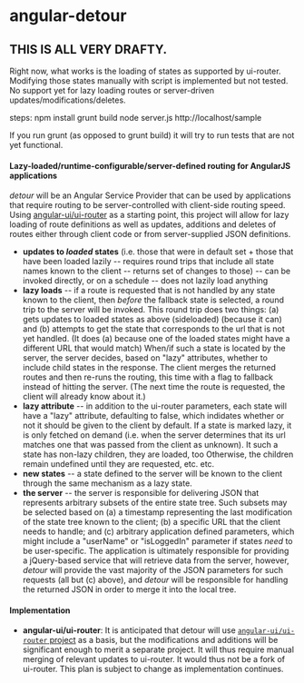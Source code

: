 # angular-detour

## THIS IS ALL VERY DRAFTY.

Right now, what works is the loading of states as supported by ui-router.  Modifying those states manually with script is implemented but not tested.  No support yet for lazy loading routes or server-driven updates/modifications/deletes.

steps:
npm install
grunt build
node server.js
http://localhost/sample

If you run grunt (as opposed to grunt build) it will try to run tests that are not yet functional.

#### Lazy-loaded/runtime-configurable/server-defined routing for AngularJS applications
*detour* will be an Angular Service Provider that can be used by applications that require routing to be server-controlled with client-side routing speed.  Using [angular-ui/ui-router](http://github.com/angular-ui/ui-router) as a starting point, this project will allow for lazy loading of route definitions as well as updates, additions and deletes of routes either through client code or from server-supplied JSON definitions.

* **updates to *loaded* states** (i.e. those that were in default set + those that have been loaded lazily -- requires round trips that include all state names known to the client -- returns set of changes to those) -- can be invoked directly, or on a schedule -- does not lazily load anything
* **lazy loads** -- if a route is requested that is not handled by any state known to the client, then *before* the fallback state is selected, a round trip to the server will be invoked.  This round trip does two things: (a) gets updates to loaded states as above (sideloaded) (because it can) and (b) attempts to get the state that corresponds to the url that is not yet handled.  (It does (a) because one of the loaded states might have a different URL that would match)  When/if such a state is located by the server, the server decides, based on "lazy" attributes, whether to include child states in the response.  The client merges the returned routes and then re-runs the routing, this time with a flag to fallback instead of hitting the server.  (The next time the route is requested, the client will already know about it.)
* **lazy attribute** -- in addition to the ui-router parameters, each state will have a "lazy" attribute, defaulting to false, which indidates whether or not it should be given to the client by default.  If a state is marked lazy, it is only fetched on demand (i.e. when the server determines that its url matches one that was passed from the client as unknown).  It such a state has non-lazy children, they are loaded, too  Otherwise, the children remain undefined until they are requested, etc. etc.
* **new states** -- a state defined to the server will be known to the client through the same mechanism as a lazy state.
* **the server** -- the server is responsible for delivering JSON that represents arbitrary subsets of the entire state tree.  Such subsets may be selected based on (a) a timestamp representing the last modification of the state tree known to the client; (b) a specific URL that the client needs to handle; and (c) arbitrary application defined parameters, which might include a "userName" or "isLoggedIn" parameter if states *need* to be user-specific.  The application is ultimately responsible for providing a jQuery-based service that will retrieve data from the server, however, *detour* will provide the vast majority of the JSON parameters for such requests (all but (c) above), and *detour* will be responsible for handling the returned JSON in order to merge it into the local tree.

#### Implementation
* **angular-ui/ui-router**: It is anticipated that detour will use [```angular-ui/ui-router``` project](http://github.com/angular-ui/ui-router) as a basis, but the modifications and additions will be significant enough to merit a separate project.  It will thus require manual merging of relevant updates to ui-router.  It would thus not be a fork of ui-router.  This plan is subject to change as implementation continues.
